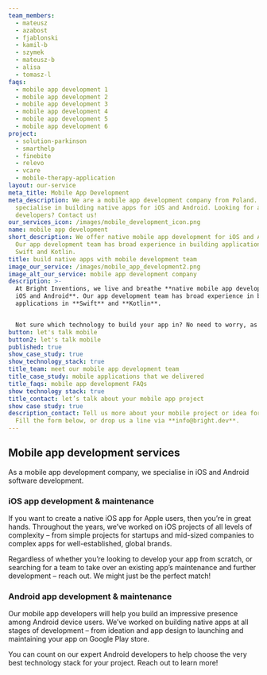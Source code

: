 ```yaml
---
team_members:
  - mateusz
  - azabost
  - fjablonski
  - kamil-b
  - szymek
  - mateusz-b
  - alisa
  - tomasz-l
faqs:
  - mobile app development 1
  - mobile app development 2
  - mobile app development 3
  - mobile app development 4
  - mobile app development 5
  - mobile app development 6
project:
  - solution-parkinson
  - smarthelp
  - finebite
  - relevo
  - vcare
  - mobile-therapy-application
layout: our-service
meta_title: Mobile App Development
meta_description: We are a mobile app development company from Poland. We
  specialise in building native apps for iOS and Android. Looking for app
  developers? Contact us!
our_services_icon: /images/mobile_development_icon.png
name: mobile app development
short_description: We offer native mobile app development for iOS and Android.
  Our app development team has broad experience in building applications in
  Swift and Kotlin.
title: build native apps with mobile development team
image_our_service: /images/mobile_app_development2.png
image_alt_our_service: mobile app development company
description: >-
  At Bright Inventions, we live and breathe **native mobile app development for
  iOS and Android**. Our app development team has broad experience in building
  applications in **Swift** and **Kotlin**.


  Not sure which technology to build your app in? No need to worry, as we’ll help you evaluate your project and choose the most suitable solution. All so you can achieve the best app performance and a robust user experience on all mobile devices!
button: let's talk mobile
button2: let's talk mobile
published: true
show_case_study: true
show_technology_stack: true
title_team: meet our mobile app development team
title_case_study: mobile applications that we delivered
title_faqs: mobile app development FAQs
show technology stack: true
title_contact: let’s talk about your mobile app project
show case study: true
description_contact: Tell us more about your mobile project or idea for an app.
  Fill the form below, or drop us a line via **info@bright.dev**.
---
```

## Mobile app development services

As a mobile app development company, we specialise in iOS and Android software development.

### iOS app development & maintenance

If you want to create a native iOS app for Apple users, then you’re in great hands. Throughout the years, we’ve worked on iOS projects of all levels of complexity – from simple projects for startups and mid-sized companies to complex apps for well-established, global brands.

Regardless of whether you’re looking to develop your app from scratch, or searching for a team to take over an existing app’s maintenance and further development – reach out. We might just be the perfect match!

### Android app development & maintenance

Our mobile app developers will help you build an impressive presence among Android device users. We’ve worked on building native apps at all stages of development – from ideation and app design to launching and maintaining your app on Google Play store.

You can count on our expert Android developers to help choose the very best technology stack for your project. Reach out to learn more!